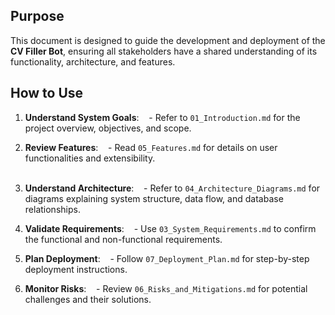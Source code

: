 ## Purpose

This document is designed to guide the development and deployment of the **CV Filler Bot**, ensuring all stakeholders have a shared understanding of its functionality, architecture, and features.

  

## How to Use

1. **Understand System Goals**:
   - Refer to `01_Introduction.md` for the project overview, objectives, and scope.
  
1. **Review Features**:
   - Read `05_Features.md` for details on user functionalities and extensibility.  
  
1. **Understand Architecture**:
   - Refer to `04_Architecture_Diagrams.md` for diagrams explaining system structure, data flow, and database relationships.

1. **Validate Requirements**:
   - Use `03_System_Requirements.md` to confirm the functional and non-functional requirements.

5. **Plan Deployment**:
   - Follow `07_Deployment_Plan.md` for step-by-step deployment instructions.

6. **Monitor Risks**:
   - Review `06_Risks_and_Mitigations.md` for potential challenges and their solutions.